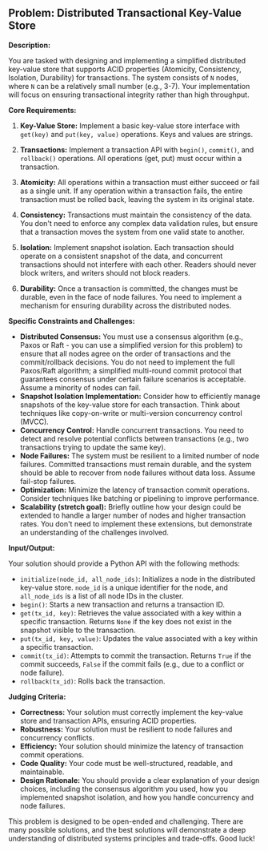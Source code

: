 ## Problem: Distributed Transactional Key-Value Store

**Description:**

You are tasked with designing and implementing a simplified distributed key-value store that supports ACID properties (Atomicity, Consistency, Isolation, Durability) for transactions.  The system consists of `N` nodes, where `N` can be a relatively small number (e.g., 3-7). Your implementation will focus on ensuring transactional integrity rather than high throughput.

**Core Requirements:**

1.  **Key-Value Store:** Implement a basic key-value store interface with `get(key)` and `put(key, value)` operations.  Keys and values are strings.

2.  **Transactions:** Implement a transaction API with `begin()`, `commit()`, and `rollback()` operations. All operations (get, put) must occur within a transaction.

3.  **Atomicity:** All operations within a transaction must either succeed or fail as a single unit. If any operation within a transaction fails, the entire transaction must be rolled back, leaving the system in its original state.

4.  **Consistency:** Transactions must maintain the consistency of the data. You don't need to enforce any complex data validation rules, but ensure that a transaction moves the system from one valid state to another.

5.  **Isolation:** Implement snapshot isolation. Each transaction should operate on a consistent snapshot of the data, and concurrent transactions should not interfere with each other.  Readers should never block writers, and writers should not block readers.

6.  **Durability:** Once a transaction is committed, the changes must be durable, even in the face of node failures. You need to implement a mechanism for ensuring durability across the distributed nodes.

**Specific Constraints and Challenges:**

*   **Distributed Consensus:** You must use a consensus algorithm (e.g., Paxos or Raft - you can use a simplified version for this problem) to ensure that all nodes agree on the order of transactions and the commit/rollback decisions. You do not need to implement the full Paxos/Raft algorithm; a simplified multi-round commit protocol that guarantees consensus under certain failure scenarios is acceptable. Assume a minority of nodes can fail.
*   **Snapshot Isolation Implementation:** Consider how to efficiently manage snapshots of the key-value store for each transaction. Think about techniques like copy-on-write or multi-version concurrency control (MVCC).
*   **Concurrency Control:**  Handle concurrent transactions. You need to detect and resolve potential conflicts between transactions (e.g., two transactions trying to update the same key).
*   **Node Failures:**  The system must be resilient to a limited number of node failures. Committed transactions must remain durable, and the system should be able to recover from node failures without data loss. Assume fail-stop failures.
*   **Optimization:** Minimize the latency of transaction commit operations. Consider techniques like batching or pipelining to improve performance.
*   **Scalability (stretch goal):** Briefly outline how your design could be extended to handle a larger number of nodes and higher transaction rates. You don't need to implement these extensions, but demonstrate an understanding of the challenges involved.

**Input/Output:**

Your solution should provide a Python API with the following methods:

*   `initialize(node_id, all_node_ids)`: Initializes a node in the distributed key-value store. `node_id` is a unique identifier for the node, and `all_node_ids` is a list of all node IDs in the cluster.
*   `begin()`: Starts a new transaction and returns a transaction ID.
*   `get(tx_id, key)`: Retrieves the value associated with a key within a specific transaction. Returns `None` if the key does not exist in the snapshot visible to the transaction.
*   `put(tx_id, key, value)`: Updates the value associated with a key within a specific transaction.
*   `commit(tx_id)`: Attempts to commit the transaction. Returns `True` if the commit succeeds, `False` if the commit fails (e.g., due to a conflict or node failure).
*   `rollback(tx_id)`: Rolls back the transaction.

**Judging Criteria:**

*   **Correctness:** Your solution must correctly implement the key-value store and transaction APIs, ensuring ACID properties.
*   **Robustness:** Your solution must be resilient to node failures and concurrency conflicts.
*   **Efficiency:** Your solution should minimize the latency of transaction commit operations.
*   **Code Quality:** Your code must be well-structured, readable, and maintainable.
*   **Design Rationale:**  You should provide a clear explanation of your design choices, including the consensus algorithm you used, how you implemented snapshot isolation, and how you handle concurrency and node failures.

This problem is designed to be open-ended and challenging. There are many possible solutions, and the best solutions will demonstrate a deep understanding of distributed systems principles and trade-offs.  Good luck!
